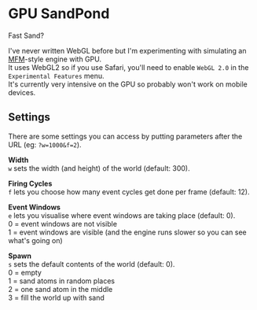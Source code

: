 # GPU SandPond
Fast Sand?

I've never written WebGL before but I'm experimenting with simulating an [MFM](https://github.com/DaveAckley/MFM)-style engine with GPU.<br>
It uses WebGL2 so if you use Safari, you'll need to enable `WebGL 2.0` in the `Experimental Features` menu.<br>
It's currently very intensive on the GPU so probably won't work on mobile devices.

## Settings
There are some settings you can access by putting parameters after the URL (eg: `?w=1000&f=2`).

**Width**<br>
`w` sets the width (and height) of the world (default: 300).

**Firing Cycles**<br>
`f` lets you choose how many event cycles get done per frame (default: 12).<br>

**Event Windows**<br>
`e` lets you visualise where event windows are taking place (default: 0).<br>
0 = event windows are not visible<br>
1 = event windows are visible (and the engine runs slower so you can see what's going on)

**Spawn**<br>
`s` sets the default contents of the world (default: 0).<br>
0 = empty<br>
1 = sand atoms in random places<br>
2 = one sand atom in the middle<br>
3 = fill the world up with sand
